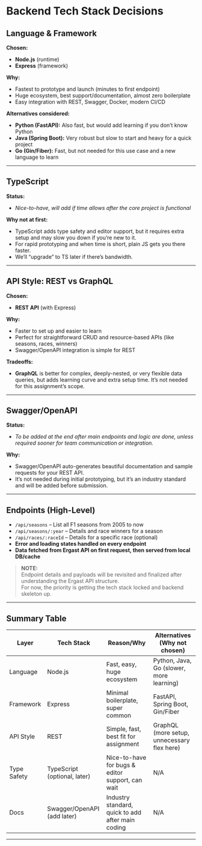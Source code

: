 # Backend Tech Stack Decisions

## Language & Framework

**Chosen:**  
- **Node.js** (runtime)
- **Express** (framework)

**Why:**  
- Fastest to prototype and launch (minutes to first endpoint)
- Huge ecosystem, best support/documentation, almost zero boilerplate
- Easy integration with REST, Swagger, Docker, modern CI/CD

**Alternatives considered:**  
- **Python (FastAPI):** Also fast, but would add learning if you don’t know Python  
- **Java (Spring Boot):** Very robust but slow to start and heavy for a quick project  
- **Go (Gin/Fiber):** Fast, but not needed for this use case and a new language to learn

---

## TypeScript

**Status:**  
- *Nice-to-have, will add if time allows after the core project is functional*

**Why not at first:**  
- TypeScript adds type safety and editor support, but it requires extra setup and may slow you down if you’re new to it.
- For rapid prototyping and when time is short, plain JS gets you there faster.
- We’ll “upgrade” to TS later if there’s bandwidth.

---

## API Style: REST vs GraphQL

**Chosen:**  
- **REST API** (with Express)

**Why:**  
- Faster to set up and easier to learn
- Perfect for straightforward CRUD and resource-based APIs (like seasons, races, winners)
- Swagger/OpenAPI integration is simple for REST

**Tradeoffs:**  
- **GraphQL** is better for complex, deeply-nested, or very flexible data queries, but adds learning curve and extra setup time. It’s not needed for this assignment’s scope.

---

## Swagger/OpenAPI

**Status:**  
- *To be added at the end after main endpoints and logic are done, unless required sooner for team communication or integration.*

**Why:**  
- Swagger/OpenAPI auto-generates beautiful documentation and sample requests for your REST API.
- It’s not needed during initial prototyping, but it’s an industry standard and will be added before submission.

---

## Endpoints (High-Level)

- `/api/seasons` – List all F1 seasons from 2005 to now
- `/api/seasons/:year` – Details and race winners for a season
- `/api/races/:raceId` – Details for a specific race (optional)
- **Error and loading states handled on every endpoint**
- **Data fetched from Ergast API on first request, then served from local DB/cache**

> **NOTE:**  
> Endpoint details and payloads will be revisited and finalized after understanding the Ergast API structure.  
> For now, the priority is getting the tech stack locked and backend skeleton up.

---

## Summary Table

| Layer      | Tech Stack                   | Reason/Why                                           | Alternatives (Why not chosen)               |
|------------|-----------------------------|------------------------------------------------------|---------------------------------------------|
| Language   | Node.js                     | Fast, easy, huge ecosystem                           | Python, Java, Go (slower, more learning)    |
| Framework  | Express                     | Minimal boilerplate, super common                    | FastAPI, Spring Boot, Gin/Fiber             |
| API Style  | REST                        | Simple, fast, best fit for assignment                | GraphQL (more setup, unnecessary flex here) |
| Type Safety| TypeScript (optional, later)| Nice-to-have for bugs & editor support, can wait     | N/A                                         |
| Docs       | Swagger/OpenAPI (add later) | Industry standard, quick to add after main coding    | N/A                                         |

---

